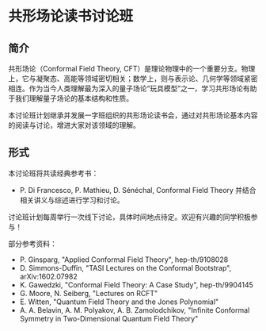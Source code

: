 # 共形场论读书讨论班

## 简介

共形场论（Conformal Field Theory, CFT）是理论物理中的一个重要分支。物理上，它与凝聚态、高能等领域密切相关；数学上，则与表示论、几何学等领域紧密相连。作为当今人类理解最为深入的量子场论“玩具模型”之一，学习共形场论有助于我们理解量子场论的基本结构和性质。

本讨论班计划继承并发展一字班组织的共形场论读书会，通过对共形场论基本内容的阅读与讨论，增进大家对该领域的理解。

## 形式

本讨论班将共读经典参考书：
- P. Di Francesco, P. Mathieu, D. Sénéchal, Conformal Field Theory
并结合相关讲义与综述进行学习和讨论。

讨论班计划每周举行一次线下讨论，具体时间地点待定。欢迎有兴趣的同学积极参与！

部分参考资料：
- P. Ginsparg, "Applied Conformal Field Theory", hep-th/9108028
- D. Simmons-Duffin, "TASI Lectures on the Conformal Bootstrap", arXiv:1602.07982
- K. Gawedzki, "Conformal Field Theory: A Case Study", hep-th/9904145
- G. Moore, N. Seiberg, "Lectures on RCFT"
- E. Witten, "Quantum Field Theory and the Jones Polynomial"
- A. A. Belavin, A. M. Polyakov, A. B. Zamolodchikov, "Infinite Conformal Symmetry in Two-Dimensional Quantum Field Theory"
